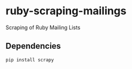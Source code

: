 # ruby-scraping-mailings
Scraping of Ruby Mailing Lists

## Dependencies

```bash
pip install scrapy
```
